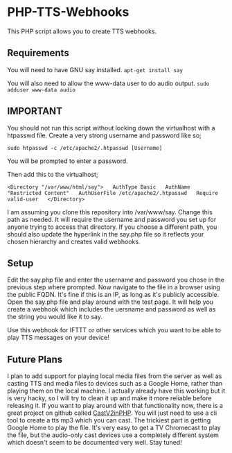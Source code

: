# PHP-TTS-Webhooks
This PHP script allows you to create TTS webhooks.
  
## Requirements
You will need to have GNU say installed. 
`apt-get install say`

You will also need to allow the www-data user to do audio output.
`sudo adduser www-data audio`

## IMPORTANT
You should not run this script without locking down the virtualhost with a htpasswd file. Create a very strong username and password like so;
  
`sudo htpasswd -c /etc/apache2/.htpasswd [Username]`
  
You will be prompted to enter a password.
  
Then add this to the virtualhost;
  
`<Directory "/var/www/html/say">  
  AuthType Basic  
  AuthName "Restricted Content"  
  AuthUserFile /etc/apache2/.htpasswd  
  Require valid-user  
</Directory>`  
  
I am assuming you clone this repository into /var/www/say. Change this path as needed. It will require the username and password you set up for anyone trying to access that directory. If you choose a different path, you should also update the hyperlink in the say.php file so it reflects your chosen hierarchy and creates valid webhooks.
  
## Setup
  
Edit the say.php file and enter the username and password you chose in the previous step where prompted. Now navigate to the file in a browser using the public FQDN. It's fine if this is an IP, as long as it's publicly accessible. Open the say.php file and play around with the test page. It will help you create a webhook which includes the uersname and password as well as the string you would like it to say. 
  
Use this webhook for IFTTT or other services which you want to be able to play TTS messages on your device!


## Future Plans
I plan to add support for playing local media files from the server as well as casting TTS and media files to devices such as a Google Home, rather than playing them on the local machine. I actually already have this working but it is very hacky, so I will try to clean it up and make it more reliable before releasing it. If you want to play around with that functionality now, there is a great project on github called [CastV2inPHP](https://github.com/ChrisRidings/CastV2inPHP). You will just need to use a cli tool to create a tts mp3 which you can cast. The trickiest part is getting Google Home to play the file. It's very easy to get a TV Chromecast to play the file, but the audio-only cast devices use a completely different system which doesn't seem to be documented very well. Stay tuned!

